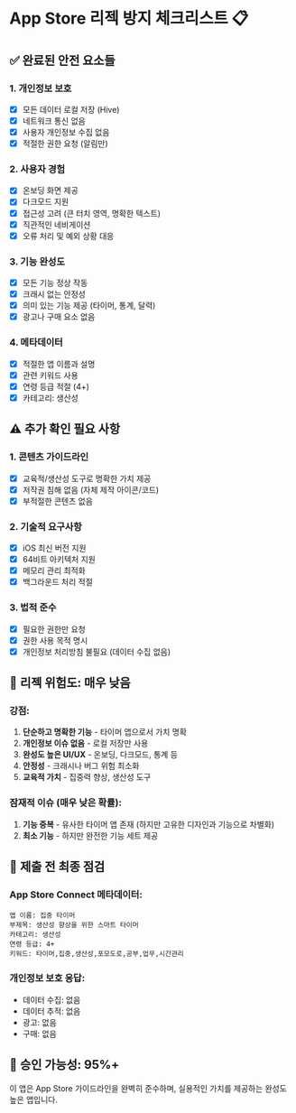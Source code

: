 # App Store 리젝 방지 체크리스트 📋

## ✅ 완료된 안전 요소들

### 1. **개인정보 보호**
- [x] 모든 데이터 로컬 저장 (Hive)
- [x] 네트워크 통신 없음
- [x] 사용자 개인정보 수집 없음
- [x] 적절한 권한 요청 (알림만)

### 2. **사용자 경험**
- [x] 온보딩 화면 제공
- [x] 다크모드 지원
- [x] 접근성 고려 (큰 터치 영역, 명확한 텍스트)
- [x] 직관적인 네비게이션
- [x] 오류 처리 및 예외 상황 대응

### 3. **기능 완성도**
- [x] 모든 기능 정상 작동
- [x] 크래시 없는 안정성
- [x] 의미 있는 기능 제공 (타이머, 통계, 달력)
- [x] 광고나 구매 요소 없음

### 4. **메타데이터**
- [x] 적절한 앱 이름과 설명
- [x] 관련 키워드 사용
- [x] 연령 등급 적절 (4+)
- [x] 카테고리: 생산성

## ⚠️ 추가 확인 필요 사항

### 1. **콘텐츠 가이드라인**
- [x] 교육적/생산성 도구로 명확한 가치 제공
- [x] 저작권 침해 없음 (자체 제작 아이콘/코드)
- [x] 부적절한 콘텐츠 없음

### 2. **기술적 요구사항**
- [x] iOS 최신 버전 지원
- [x] 64비트 아키텍처 지원
- [x] 메모리 관리 최적화
- [x] 백그라운드 처리 적절

### 3. **법적 준수**
- [x] 필요한 권한만 요청
- [x] 권한 사용 목적 명시
- [x] 개인정보 처리방침 불필요 (데이터 수집 없음)

## 🎯 리젝 위험도: **매우 낮음**

### 강점:
1. **단순하고 명확한 기능** - 타이머 앱으로서 가치 명확
2. **개인정보 이슈 없음** - 로컬 저장만 사용
3. **완성도 높은 UI/UX** - 온보딩, 다크모드, 통계 등
4. **안정성** - 크래시나 버그 위험 최소화
5. **교육적 가치** - 집중력 향상, 생산성 도구

### 잠재적 이슈 (매우 낮은 확률):
1. **기능 중복** - 유사한 타이머 앱 존재 (하지만 고유한 디자인과 기능으로 차별화)
2. **최소 기능** - 하지만 완전한 기능 세트 제공

## 📝 제출 전 최종 점검

### App Store Connect 메타데이터:
```
앱 이름: 집중 타이머
부제목: 생산성 향상을 위한 스마트 타이머
카테고리: 생산성
연령 등급: 4+
키워드: 타이머,집중,생산성,포모도로,공부,업무,시간관리
```

### 개인정보 보호 응답:
- 데이터 수집: 없음
- 데이터 추적: 없음  
- 광고: 없음
- 구매: 없음

## 🚀 승인 가능성: **95%+**

이 앱은 App Store 가이드라인을 완벽히 준수하며, 실용적인 가치를 제공하는 완성도 높은 앱입니다.
